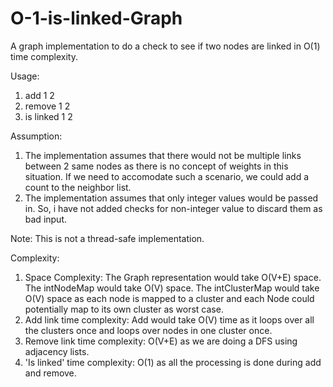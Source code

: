 # O-1-is-linked-Graph

A graph implementation to do a check to see if two nodes are linked in O(1) time complexity.

Usage:
1. add 1 2
2. remove 1 2
3. is linked 1 2

Assumption:
1. The implementation assumes that there would not be multiple links between 2 same nodes as there is no concept of weights in this situation. If we need to accomodate such a scenario, we could add a count to the neighbor list.
2. The implementation assumes that only integer values would be passed in. So, i have not added checks for non-integer value to discard them as bad input.
  
Note: This is not a thread-safe implementation. 

Complexity:
1. Space Complexity:
  The Graph representation would take O(V+E) space.
  The intNodeMap would take O(V) space.
  The intClusterMap would take O(V) space as each node is mapped to a cluster and each Node could potentially map to its own cluster as worst case.
2. Add link time complexity:
  Add would take O(V) time as it loops over all the clusters once and loops over nodes in one cluster once.
3. Remove link time complexity:
  O(V+E) as we are doing a DFS using adjacency lists.
4. 'Is linked' time complexity:
  O(1) as all the processing is done during add and remove.

